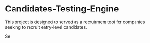 # Candidates-Testing-Engine
This project is designed to served as a recruitment tool for companies seeking to recruit entry-level candidates.

Se

